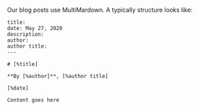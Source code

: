 Our blog posts use MultiMardown. A typically structure looks like:

```mardkown
title: 
date: May 27, 2020  
description: 
author: 
author title: 
---

# [%title]

**By [%author]**, [%author title]

[%date] 

Content goes here
```
